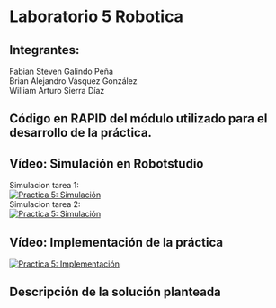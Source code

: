 # Laboratorio 5 Robotica

## Integrantes:

Fabian Steven Galindo Peña  
Brian Alejandro Vásquez González  
William Arturo Sierra Díaz  


## Código en RAPID del módulo utilizado para el desarrollo de la práctica.

## Vídeo: Simulación en Robotstudio 

Simulacion tarea 1:  
[![Practica 5: Simulación](https://img.youtube.com/vi/GLgyGINd8CE/0.jpg)](https://youtu.be/GLgyGINd8CE)  
Simulacion tarea 2:  
[![Practica 5: Simulación](https://img.youtube.com/vi/ZEzRyouUXVY/0.jpg)](https://youtu.be/ZEzRyouUXVY)  

## Vídeo: Implementación de la práctica

[![Practica 5: Implementación](https://img.youtube.com/vi/IqijvEmYyDo/0.jpg)](https://youtu.be/IqijvEmYyDo)  

## Descripción de la solución planteada
